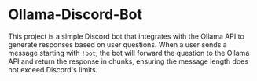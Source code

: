# Ollama-Discord-Bot
This project is a simple Discord bot that integrates with the Ollama API to generate responses based on user questions. When a user sends a message starting with `!bot`, the bot will forward the question to the Ollama API and return the response in chunks, ensuring the message length does not exceed Discord's limits.
